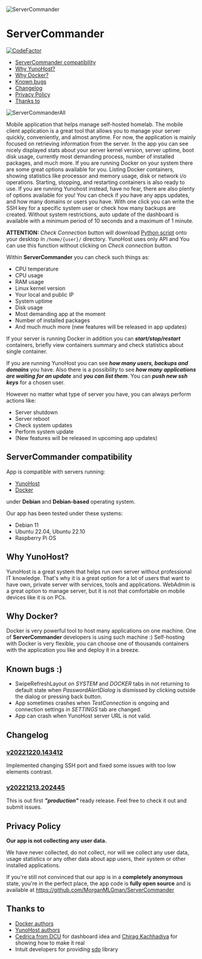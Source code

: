 ![ServerCommander](https://user-images.githubusercontent.com/33269270/207451491-55d576e8-ad3e-485e-8fb9-508d8dbb8dbb.png)
# ServerCommander
[![CodeFactor](https://www.codefactor.io/repository/github/morganmlgman/servercommander/badge)](https://www.codefactor.io/repository/github/morganmlgman/servercommander)

- [ServerCommander compatibility](https://github.com/MorganMLGman/ServerCommander#servercommander-compatibility)
- [Why YunoHost?](https://github.com/MorganMLGman/ServerCommander#why-yunohost)
- [Why Docker?](https://github.com/MorganMLGman/ServerCommander#why-docker)
- [Known bugs](https://github.com/MorganMLGman/ServerCommander#known-bugs-)
- [Changelog](https://github.com/MorganMLGman/ServerCommander#changelog)
- [Privacy Policy](https://github.com/MorganMLGman/ServerCommander#privacy-policy)
- [Thanks to](https://github.com/MorganMLGman/ServerCommander#thanks-to)


![ServerCommanderAll](https://user-images.githubusercontent.com/33269270/207556035-e45db8a6-45f2-4a95-b8ab-77b6893356d3.png)

Mobile application that helps manage self-hosted homelab. The mobile client application is a great tool that allows you to manage your server quickly, conveniently, and almost anytime. For now, the application is mainly focused on retrieving information from the server. In the app you can see nicely displayed stats about your server kernel version, server uptime, boot disk usage, currently most demanding process, number of installed packages, and much more. If you are running Docker on your system there are some great options available for you. Listing Docker containers, showing statistics like processor and memory usage, disk or network i/o operations. Starting, stopping, and restarting containers is also ready to use. If you are running Yunohost instead, have no fear, there are also plenty of options available for you! You can check if you have any apps updates, and how many domains or users you have. With one click you can write the SSH key for a specific system user or check how many backups are created. Without system restrictions, auto update of the dashboard is available with a minimum period of 10 seconds and a maximum of 1 minute.

**ATTENTION:** *Check Connection* button will download [Python script](https://github.com/MorganMLGman/copilot) onto your desktop in `/home/{user}/` directory. YunoHost uses only API and You can use this function without clicking on *Check connection* button.

Within **ServerCommander** you can check such things as:
- CPU temperature
- CPU usage
- RAM usage
- Linux kernel version
- Your local and public IP
- System uptime
- Disk usage
- Most demanding app at the moment
- Number of installed packages
- And much much more (new features will be released in app updates)

If your server is running Docker in addition you can _**start/stop/restart**_ containers, briefly view containers summary and check statistics about single container.

If you are running YunoHost you can see ***how many users, backups and domains*** you have. Also there is a possibility to see ***how many applications are waiting for an update*** and ***you can list them***. You can ***push new ssh keys*** for a chosen user.

However no matter what type of server you have, you can always perform actions like:
- Server shutdown
- Server reboot
- Check system updates
- Perform system update
- (New features will be released in upcoming app updates)

## ServerCommander compatibility

App is compatible with servers running:
- [YunoHost](https://github.com/YunoHost)
- [Docker](https://github.com/docker)

under **Debian** and **Debian-based** operating system. 

Our app has been tested under these systems:
- Debian 11
- Ubuntu 22.04, Ubuntu 22.10
- Raspberry Pi OS

## Why YunoHost?

YunoHost is a great system that helps run own server without professional IT knowledge. That's why it is a great option for a lot of users that want to have own, private server with services, tools and applications. WebAdmin is a great option to manage server, but it is not that comfortable on mobile devices like it is on PCs. 

## Why Docker?

Docker is very powerful tool to host many applications on one machine. One of **ServerCommander** developers is using such machine :) Self-hosting with Docker is very flexible, you can choose one of thousands containers with the application you like and deploy it in a breeze.

## Known bugs :)
- SwipeRefreshLayout on _SYSTEM_ and _DOCKER_ tabs in not returning to default state when _PasswordAlertDialog_ is dismissed by clicking outside the dialog or pressing back button.
- App sometimes crashes when _TestConnection_ is ongoing and connection settings in _SETTINGS_ tab are changed.
- App can crash when YunoHost server URL is not valid.

## Changelog

### [v20221220.143412](https://github.com/MorganMLGman/ServerCommander/releases/tag/v20221220.143412)
Implemented changing SSH port and fixed some issues with too low elements contrast.

### [v20221213.202445](https://github.com/MorganMLGman/ServerCommander/releases/tag/v20221213.202445)
This is out first _**"production"**_ ready release. Feel free to check it out and submit issues. 

## Privacy Policy

**Our app is not collecting any user data.**

We have never collected, do not collect, nor will we collect any user data, usage statistics or any other data about app users, their system or other installed applications.

If you're still not convinced that our app is in a **completely anonymous** state, you're in the perfect place, the app code is **fully open source** and is available at https://github.com/MorganMLGman/ServerCommander

## Thanks to

- [Docker authors](https://github.com/docker)
- [YunoHost authors](https://github.com/YunoHost)
- [Cedrica from DCU](https://dribbble.com/shots/3896634-Profile-Screens) for dashboard idea and [Chirag Kachhadiya](https://www.youtube.com/watch?v=ZjAxAw0kmrY) for showing how to make it real
- Intuit developers for providing [sdp](https://github.com/intuit/sdp) library
